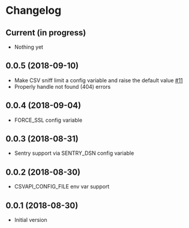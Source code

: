 # Changelog

## Current (in progress)

- Nothing yet

## 0.0.5 (2018-09-10)

- Make CSV sniff limit a config variable and raise the default value [#11](https://github.com/opendatateam/csvapi/pull/11)
- Properly handle not found (404) errors

## 0.0.4 (2018-09-04)

- FORCE_SSL config variable

## 0.0.3 (2018-08-31)

- Sentry support via SENTRY_DSN config variable

## 0.0.2 (2018-08-30)

- CSVAPI_CONFIG_FILE env var support

## 0.0.1 (2018-08-30)

- Initial version
